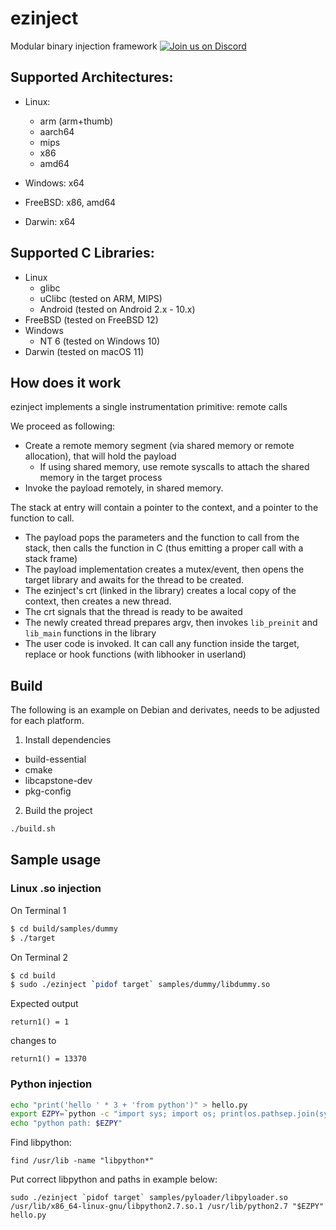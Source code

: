 # ezinject
Modular binary injection framework [![Join us on Discord](https://img.shields.io/static/v1?link=https://discord.gg/wsZhBCEJsX&message=Join%20Discord&logo=discord&style=flat&color=107090&labelColor=5E5E5E&label=&logoColor=white)](https://discord.gg/wsZhBCEJsX)

## Supported Architectures:
- Linux:
  - arm (arm+thumb)
  - aarch64
  - mips
  - x86
  - amd64
  
- Windows: x64
- FreeBSD: x86, amd64
- Darwin: x64

## Supported C Libraries:
- Linux
  - glibc
  - uClibc (tested on ARM, MIPS)
  - Android (tested on Android 2.x - 10.x)
- FreeBSD (tested on FreeBSD 12)
- Windows
  - NT 6 (tested on Windows 10)
- Darwin (tested on macOS 11)

## How does it work

ezinject implements a single instrumentation primitive: remote calls

We proceed as following:

- Create a remote memory segment (via shared memory or remote allocation), that will hold the payload
  - If using shared memory, use remote syscalls to attach the shared memory in the target process
- Invoke the payload remotely, in shared memory.

The stack at entry will contain a pointer to the context, and a pointer to the function to call.
- The payload pops the parameters and the function to call from the stack, then calls the function in C (thus emitting a proper call with a stack frame)
- The payload implementation creates a mutex/event, then opens the target library and awaits for the thread to be created.
- The ezinject's crt (linked in the library) creates a local copy of the context, then creates a new thread.
- The crt signals that the thread is ready to be awaited
- The newly created thread prepares argv, then invokes `lib_preinit` and `lib_main` functions in the library
- The user code is invoked. It can call any function inside the target, replace or hook functions (with libhooker in userland)

## Build

The following is an example on Debian and derivates, needs to be adjusted for each platform.

1. Install dependencies
- build-essential
- cmake
- libcapstone-dev
- pkg-config

2. Build the project
```sh
./build.sh
```

## Sample usage

### Linux .so injection

On Terminal 1
```sh
$ cd build/samples/dummy
$ ./target
```

On Terminal 2
```sh
$ cd build
$ sudo ./ezinject `pidof target` samples/dummy/libdummy.so
```

Expected output
```text
return1() = 1
```
changes to
```
return1() = 13370
```

### Python injection

```sh
echo "print('hello ' * 3 + 'from python')" > hello.py
export EZPY=`python -c "import sys; import os; print(os.pathsep.join(sys.path))"`
echo "python path: $EZPY"
```

Find libpython:
```
find /usr/lib -name "libpython*"
```

Put correct libpython and paths in example below:
```
sudo ./ezinject `pidof target` samples/pyloader/libpyloader.so /usr/lib/x86_64-linux-gnu/libpython2.7.so.1 /usr/lib/python2.7 "$EZPY" hello.py
```
